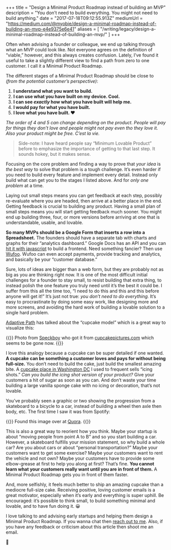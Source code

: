 +++
title = "Design a Minimal Product Roadmap instead of building an MVP"
description = "You don’t need to build everything. You might not need to build anything."
date = "2017-07-18T09:12:55.913Z"
mediumUrl = "https://medium.com/@myobie/design-a-minimal-roadmap-instead-of-building-an-mvp-e4e9375e6e41"
aliases = [
  "/writing/legacy/design-a-minimal-roadmap-instead-of-building-an-mvp/"
]
+++

Often when advising a founder or colleague, we end up talking through what an MVP could look like. Not everyone agrees on the definition of “viable,” however, and this always creates confusion. Lately, I’ve found it useful to take a slightly different view to find a path from zero to one customer. I call it a Minimal Product Roadmap.

The different stages of a Minimal Product Roadmap should be close to _(from the potential customer’s perspective)_:

1. **I understand what you want to build.**
2. **I can use what you have built on my device. Cool.**
3. **I can see _exactly_ how what you have built will help me.**
4. **I would pay for what you have built.**
5. **I love what you have built. ❤️**

_The order of 4 and 5 can change depending on the product. People will pay for things they don’t love and people might not pay even tho they love it. Also your product might be free. C’est la vie._

> Side-note: I have heard people say “Minimum Lovable Product” before to emphasize the importance of getting to that last step. It sounds hokey, but it makes sense.

Focusing on the core problem and finding a way to prove that _your idea_ is _the best way_ to solve that problem is a tough challenge. It’s even harder if you need to build every feature and implement every detail. Instead only build what can get you to the stages I listed above. And for _only one problem_ at a time.

Laying out small steps means you can get feedback at each step, possibly re-evaluate where you are headed, then arrive at a better place in the end. Getting feedback is crucial to building any product. Having a small plan of small steps means you will start getting feedback much sooner. You might end up building three, four, or more versions before arriving at one that is understandable, usable, and lovable.

**So many MVPs should be a Google Form that inserts a row into a Spreadsheet.** The founders should have a separate tab with charts and graphs for their “analytics dashboard.” Google Docs has an API and you can [hit it with javascript](https://www.npmjs.com/package/google-spreadsheets) to build a frontend. Need something fancier? Then use [Wufoo](https://www.wufoo.com). Wufoo can even accept payments, provide tracking and analytics, and basically be your “customer database.”

Sure, lots of ideas are bigger than a web form, but they are probably not as big as you are thinking right now. It is one of the most difficult initial challenges for a founder to stay small, to resist building that extra thing, to instead polish the one feature you truly need until it’s the best it could be. I suffer from this all the time too, “I need to do this and this and this before anyone will get it!” It’s just not true: _you don’t need to do everything._ It’s easy to procrastinate by doing some easy work, like designing more and more screens, and avoiding the hard work of building a lovable solution to a single hard problem.

[Adaptive Path](http://adaptivepath.org) has talked about the “cupcake model” which is a great way to visualize this:

{{<fig
  src="1-AYQw1M9iGUeQMw2jbFqCTg.jpeg"
  alt="Illustration of growing from cupcake, to cake, then to wedding cake size"
  link="https://speckyboy.com/building-minimum-viable-products-spotify/">}}
Photo from [Speckboy](https://speckyboy.com/building-minimum-viable-products-spotify/) who got it from [cupcakepictures.com](http://cupcakepictures.com/2014/04/the-cake-model-of-product-planning/) which seems to be gone now.
{{</fig>}}

I love this analogy because a cupcake can be super detailed if one wanted. **A cupcake can be something a customer loves and pays for without being full-size.** You don’t need to build the cake, just build the smallest amazing bite. A [cupcake place in Washington DC](http://sprinkles.com/locations/washington-dc/georgetown) I used to frequent sells “icing shots.” _Can you build the icing shot version of your product?_ Give your customers a hit of sugar as soon as you can. And don’t waste your time building a large vanilla sponge cake with no icing or decoration, that’s not lovable.

You’ve probably seen a graphic or two showing the progression from a skateboard to a bicycle to a car, instead of building a wheel then axle then body, etc. The first time I saw it was from Spotify:

{{<fig
  src="1-TYzZEL4cn3pjPo-J9akwyQ.jpeg"
  alt="Photo of a slide titled 'How Spotify builds a product'">}}
Found this image over at [Quora](https://www.quora.com/Where-is-the-line-for-MVPs-minimum-viable-products-What-are-your-principals-guidelines-for-defining-your-MVP-in-particular-where-to-stop-building-too-much).
{{</fig>}}

This is also a great way to reorient how you think. Maybe your startup is about “moving people from point A to B” and so you start building a car. However, a skateboard fulfills your mission statement, so why build a whole car? Are you about cars or about “personal transportation?” Maybe your customers want to get some exercise? Maybe your customers want to rent the vehicle and not own? Maybe your customers have to provide some elbow-grease at first to help you along at first? That’s fine. **You cannot learn what your customers really want until you are in front of them.** A Minimal Product Roadmap gets you in front of them faster.

And, more selfishly, it feels much better to ship an amazing cupcake than a mediocre full-size cake. Receiving positive, loving customer emails is a great motivator, especially when it’s early and everything is super uphill. Be encouraged: it’s possible to think small, to build something minimal and lovable, and to have fun doing it. 😀

I love talking to and advising early startups and helping them design a Minimal Product Roadmap. If you wanna chat then [reach out to me](http://nathanherald.com). Also, if you have any feedback or criticism about this article then shoot me an email.

🏁